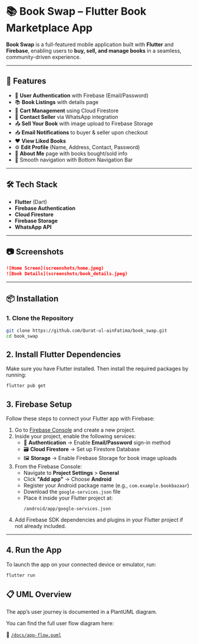 # 📚 Book Swap – Flutter Book Marketplace App

**Book Swap** is a full-featured mobile application built with **Flutter** and **Firebase**, enabling users to **buy, sell, and manage books** in a seamless, community-driven experience.

---

## 🚀 Features

- 🔐 **User Authentication** with Firebase (Email/Password)
- 📚 **Book Listings** with details page
- 🛒 **Cart Management** using Cloud Firestore
- 💬 **Contact Seller** via WhatsApp integration
- 📤 **Sell Your Book** with image upload to Firebase Storage
- 📥 **Email Notifications** to buyer & seller upon checkout
- ❤️ **View Liked Books**
- ⚙️ **Edit Profile** (Name, Address, Contact, Password)
- 👤 **About Me** page with books bought/sold info
- 🧭 Smooth navigation with Bottom Navigation Bar

---

## 🛠️ Tech Stack

- **Flutter** (Dart)
- **Firebase Authentication**
- **Cloud Firestore**
- **Firebase Storage**
- **WhatsApp API**

---

## 📷 Screenshots

```markdown
![Home Screen](screenshots/home.jpeg)
![Book Details](screenshots/book_details.jpeg)
```

---

## 📦 Installation

### 1. Clone the Repository

```bash
git clone https://github.com/Qurat-ul-ainFatima/book_swap.git
cd book_swap

```
## 2. Install Flutter Dependencies

Make sure you have Flutter installed. Then install the required packages by running:

```bash
flutter pub get

```
## 3. Firebase Setup

Follow these steps to connect your Flutter app with Firebase:

1. Go to [Firebase Console](https://console.firebase.google.com/) and create a new project.
2. Inside your project, enable the following services:
   - 🔐 **Authentication** → Enable **Email/Password** sign-in method
   - 🗃️ **Cloud Firestore** → Set up Firestore Database
   - 🖼️ **Storage** → Enable Firebase Storage for book image uploads
3. From the Firebase Console:
   - Navigate to **Project Settings** > **General**
   - Click **"Add app"** → Choose **Android**
   - Register your Android package name (e.g., `com.example.bookbazaar`)
   - Download the `google-services.json` file
   - Place it inside your Flutter project at:
     ```
     /android/app/google-services.json
     ```
4. Add Firebase SDK dependencies and plugins in your Flutter project if not already included.

---

## 4. Run the App

To launch the app on your connected device or emulator, run:

```bash
flutter run
```
## 📋 UML Overview

The app’s user journey is documented in a PlantUML diagram.

You can find the full user flow diagram here:

📄 [`/docs/app-flow.puml`](screenshots/uml.jpeg)


